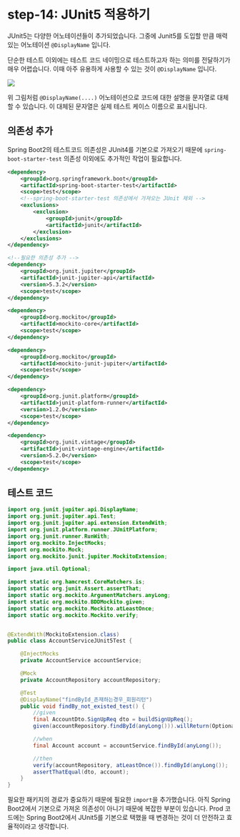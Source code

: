 # step-14: JUnit5 적용하기

JUnit5는 다양한 어노테이션들이 추가되었습니다. 그중에 Junit5를 도입할 만큼 매력 있는 어노테이션 `@DisplayName` 입니다.

단순한 테스트 이외에는 테스트 코드 네이밍으로 테스트하고자 하는 의미를 전달하기가 매우 어렵습니다. 이때 아주 유용하게 사용할 수 있는 것이 `@DisplayName` 입니다.

![](/images/junit5-display-name.png)


위 그림처럼 `@DisplayName(....)`  어노테이션으로 코드에 대한 설명을 문자열로 대체할 수 있습니다. 이 대체된 문자열은 실제 테스트 케이스 이름으로 표시됩니다.

## 의존성 추가
Spring Boot2의 테스트코드 의존성은 JUnit4를 기본으로 가져오기 때문에 `spring-boot-starter-test` 의존성 이외에도 추가적인 작업이 필요합니다.

```xml
<dependency>
    <groupId>org.springframework.boot</groupId>
    <artifactId>spring-boot-starter-test</artifactId>
    <scope>test</scope>
    <!--spring-boot-starter-test 의존성에서 가져오는 JUnit 제외 -->
    <exclusions>
        <exclusion>
            <groupId>junit</groupId>
            <artifactId>junit</artifactId>
        </exclusion>
    </exclusions>
</dependency>

<!--필요한 의존성 추가 -->
<dependency>
    <groupId>org.junit.jupiter</groupId>
    <artifactId>junit-jupiter-api</artifactId>
    <version>5.3.2</version>
    <scope>test</scope>
</dependency>

<dependency>
    <groupId>org.mockito</groupId>
    <artifactId>mockito-core</artifactId>
    <scope>test</scope>
</dependency>

<dependency>
    <groupId>org.mockito</groupId>
    <artifactId>mockito-junit-jupiter</artifactId>
    <scope>test</scope>
</dependency>

<dependency>
    <groupId>org.junit.platform</groupId>
    <artifactId>junit-platform-runner</artifactId>
    <version>1.2.0</version>
    <scope>test</scope>
</dependency>

<dependency>
    <groupId>org.junit.vintage</groupId>
    <artifactId>junit-vintage-engine</artifactId>
    <version>5.2.0</version>
    <scope>test</scope>
</dependency>
```

## 테스트 코드

```java
import org.junit.jupiter.api.DisplayName;
import org.junit.jupiter.api.Test;
import org.junit.jupiter.api.extension.ExtendWith;
import org.junit.platform.runner.JUnitPlatform;
import org.junit.runner.RunWith;
import org.mockito.InjectMocks;
import org.mockito.Mock;
import org.mockito.junit.jupiter.MockitoExtension;

import java.util.Optional;

import static org.hamcrest.CoreMatchers.is;
import static org.junit.Assert.assertThat;
import static org.mockito.ArgumentMatchers.anyLong;
import static org.mockito.BDDMockito.given;
import static org.mockito.Mockito.atLeastOnce;
import static org.mockito.Mockito.verify;


@ExtendWith(MockitoExtension.class)
public class AccountServiceJUnit5Test {

    @InjectMocks
    private AccountService accountService;

    @Mock
    private AccountRepository accountRepository;

    @Test
    @DisplayName("findById_존재하는경우_회원리턴")
    public void findBy_not_existed_test() {
        //given
        final AccountDto.SignUpReq dto = buildSignUpReq();
        given(accountRepository.findById(anyLong())).willReturn(Optional.of(dto.toEntity()));

        //when
        final Account account = accountService.findById(anyLong());

        //then
        verify(accountRepository, atLeastOnce()).findById(anyLong());
        assertThatEqual(dto, account);
    }
}
```
필요한 패키지의 경로가 중요하기 때문에 필요한 `import`을 추가했습니다. 아직 Spring Boot2에서 기본으로 가져온 의존성이 아니기 때문에 복잡한 부분이 있습니다. Prod 코드에는 Spring Boot2에서 JUnit5를 기본으로 택했을 때 변경하는 것이 더 안전하고 효율적이라고 생각합니다. 
